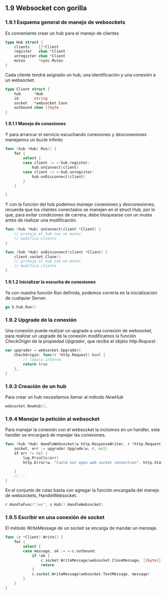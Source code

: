 ## 1.9 Websocket con gorilla

### 1.9.1 Esquema general de manejo de websockets

Es conveniente crear un hub para el manejo de clientes

``` go
type Hub struct {
    clients    []*Client
    register   chan *Client
    unregister chan *Client
    mutex      *sync.Mutex
}
```

Cada cliente tendrá asignado un hub, una identificación y una conexión a un
websocket.

``` go
type Client struct {
    hub      *Hub
    id       string
    socket   *websocket.Conn
    outbound chan []byte
}
```

#### 1.9.1.1 Manejo de conexiones

Y para arrancar el servicio escuchando conexiones y desconexiones manejamos un
bucle infinito

``` go
func (hub *Hub) Run() {
    for {
        select {
        case client := <-hub.register:
            hub.onConnect(client)
        case client := <-hub.unregister:
            hub.onDisconnect(client)
        }
    }

}
```

Y con la función del hub podemos manejar conexiones y desconexiones, recuerda
que los clientes conectados se manejan en el struct Hub, por lo que, para evitar
condiciones de carrera, debe bloquearse con un mutex antes de realizar una
modificación.

``` go
func (hub *Hub) onConnect(client *Client) {
    // proteje el hub con un mutex
    // modifica clients
}

func (hub *Hub) onDisconnect(client *Client) {
    client.socket.Close()
    // proteje el hub con un mutex
    // modifica clients 
}
```

#### 1.9.1.2 Inicializar la escucha de conexiones

Ya con nuestra función Run definida, podemos correrla en la inicialización de
cualquier Server.

``` go
go b.hub.Run()
```

### 1.9.2 Upgrade de la conexión

Una conexión puede realizar un upgrade a una conexión de websocket, para
realizar un upgrade de la conexión modificamos la función *CheckOrigin* de la
propiedad *Upgrader*, que recibe el objeto *http.Request*.

``` go
var upgrader = websocket.Upgrader{
    CheckOrigin: func(r *http.Request) bool {
        // logica interna
        return true
    },
}
```

### 1.9.3 Creación de un hub

Para crear un hub necesitamos llamar al método *NewHub*

``` go
websocket.NewHub(),
```

### 1.9.4 Manejar la petición al websocket

Para manejar la conexión con el websocket la incluimos en un handler, este
handler se encargará de manejar las conexiones.

``` go
func (hub *Hub) HandleWebsocket(w http.ResponseWriter, r *http.Request) {
    socket, err := upgrader.Upgrade(w, r, nil)
    if err != nil {
        log.Println(err)
        http.Error(w, "Could not open web socket connection", http.StatusBadRequest)

    }
    // ...
}
```

En el conjunto de rutas basta con agregar la función encargada del manejo de
websockets, HandleWebsocket.

``` go
r.HandleFunc("/ws", s.Hub().HandleWebsocket)
```

### 1.9.5 Escribir en una conexión de socket

El método WriteMessage de un socket se encarga de mandar un mensaje.

``` go
func (c *Client) Write() {
    for {
        select {
        case message, ok := <-c.outbound:
            if !ok {
                c.socket.WriteMessage(websocket.CloseMessage, []byte{})
                return
            }
            c.socket.WriteMessage(websocket.TextMessage, message)
        }
    }
}
```

